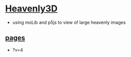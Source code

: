 # [Heavenly3D](https://github.com/jht9629-nyu/Heavenly3D)

- using moLib and p5js to view of large heavenly images

## [pages](https://jht9629-nyu.github.io/Heavenly3D/src/)

- ?v=4
